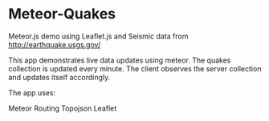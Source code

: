 Meteor-Quakes
=============

Meteor.js demo using Leaflet.js and Seismic data from http://earthquake.usgs.gov/

This app demonstrates live data updates using meteor. The quakes collection is updated every minute.
The client observes the server collection and updates itself accordingly.

The app uses:

Meteor
Routing
Topojson
Leaflet


